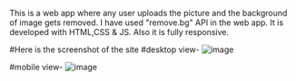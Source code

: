 This is a web app where any user uploads the picture and the background of image gets removed.
I have used "remove.bg" API in the web app. 
It is developed with HTML,CSS & JS. Also it is fully responsive.


#Here is the screenshot of the site
#desktop view- ![image](https://github.com/Igdtuwresource/Web-Project-Image-Background-Remover/assets/112039921/22df96a3-7529-48cc-80b0-fc8632778889)

#mobile view- ![image](https://github.com/Igdtuwresource/Web-Project-Image-Background-Remover/assets/112039921/27c21144-41cd-4bc0-8d54-8c749ebc3e9a)
